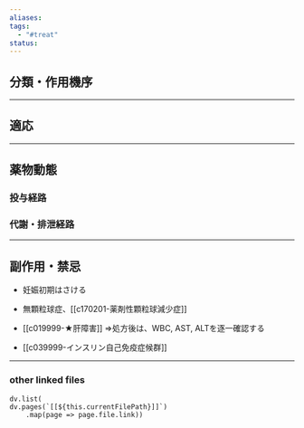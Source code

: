 ```yaml
---
aliases: 
tags:
  - "#treat"
status:
---
```

## 分類・作用機序
---
## 適応
---
## 薬物動態
### 投与経路
### 代謝・排泄経路
---
## 副作用・禁忌
- 妊娠初期はさける
- 無顆粒球症、[[c170201-薬剤性顆粒球減少症]]
- [[c019999-★肝障害]]
⇒処方後は、WBC, AST, ALTを逐一確認する

- [[c039999-インスリン自己免疫症候群]]

---
### other linked files
```dataviewjs
dv.list(
dv.pages(`[[${this.currentFilePath}]]`)
	.map(page => page.file.link))
```

